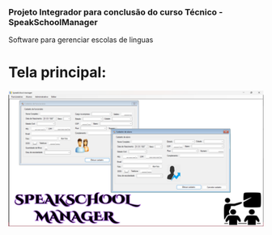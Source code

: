 ### Projeto Integrador para conclusão do curso Técnico - SpeakSchoolManager

Software para gerenciar escolas de linguas

# Tela principal:
<img src="/apresentacao/telas.png"/>
